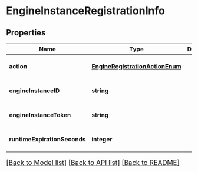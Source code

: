 # EngineInstanceRegistrationInfo

## Properties
Name | Type | Description | Notes
------------ | ------------- | ------------- | -------------
**action** | [**EngineRegistrationActionEnum**](EngineRegistrationActionEnum.md) |  | [optional] [default to null]
**engineInstanceID** | **string** |  | [optional] [default to null]
**engineInstanceToken** | **string** |  | [optional] [default to null]
**runtimeExpirationSeconds** | **integer** |  | [optional] [default to null]

[[Back to Model list]](../README.md#documentation-for-models) [[Back to API list]](../README.md#documentation-for-api-endpoints) [[Back to README]](../README.md)

<style>
     p, ul, ol, li { font-size: 18px !important;}
</style>



